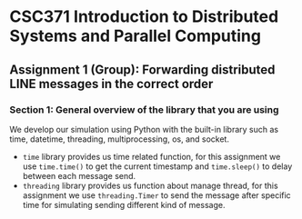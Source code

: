 # CSC371 Introduction to Distributed Systems and Parallel Computing
## Assignment 1 (Group): Forwarding distributed LINE messages in the correct order

### Section 1: General overview of the library that you are using
We develop our simulation using Python with the built-in library such as time, datetime, threading, multiprocessing, os, and socket.
- `time` library provides us time related function, for this assignment we use `time.time()` to get the current timestamp and `time.sleep()` to delay between each message send.
- `threading` library provides us function about manage thread, for this assignment we use `threading.Timer` to send the message after specific time for simulating sending different kind of message.
